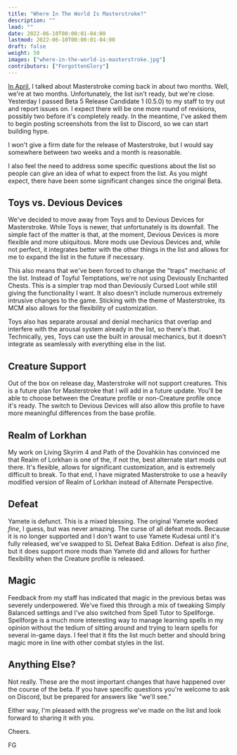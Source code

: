 ```yaml
---
title: "Where In The World Is Masterstroke?"
description: ""
lead: ""
date: 2022-06-10T00:00:01-04:00
lastmod: 2022-06-10T00:00:01-04:00
draft: false
weight: 50
images: ["where-in-the-world-is-masterstroke.jpg"]
contributors: ["ForgottenGlory"]
---
```


[In April](https://www.fgsmodlists.com/blog/looking-to-the-future/), I talked about Masterstroke coming back in about two months. Well, we're at two months. Unfortunately, the list isn't ready, but we're close. Yesterday I passed Beta 5 Release Candidate 1 (0.5.0) to my staff to try out and report issues on. I expect there will be one more round of revisions, possibly two before it's completely ready. In the meantime, I've asked them to begin posting screenshots from the list to Discord, so we can start building hype.

I won't give a firm date for the release of Masterstroke, but I would say somewhere between two weeks and a month is reasonable.

I also feel the need to address some specific questions about the list so people can give an idea of what to expect from the list. As you might expect, there have been some significant changes since the original Beta.

## Toys vs. Devious Devices

We've decided to move away from Toys and to Devious Devices for Masterstroke. While Toys is newer, that unfortunately is its downfall. The simple fact of the matter is that, at the moment, Devious Devices is more flexible and more ubiquitous. More mods use Devious Devices and, while not perfect, it integrates better with the other things in the list and allows for me to expand the list in the future if necessary.

This also means that we've been forced to change the "traps" mechanic of the list. Instead of Toyful Temptations, we're not using Deviously Enchanted Chests. This is a simpler trap mod than Deviously Cursed Loot while still giving the functionality I want. It also doesn't include numerous extremely intrusive changes to the game. Sticking with the theme of Masterstroke, its MCM also allows for the flexibility of customization.

Toys also has separate arousal and denial mechanics that overlap and interfere with the arousal system already in the list, so there's that. Technically, yes, Toys can use the built in arousal mechanics, but it doesn't integrate as seamlessly with everything else in the list.

## Creature Support

Out of the box on release day, Masterstroke will not support creatures. This is a future plan for Masterstroke that I will add in a future update. You'll be able to choose between the Creature profile or non-Creature profile once it's ready. The switch to Devious Devices will also allow this profile to have more meaningful differences from the base profile. 

## Realm of Lorkhan

My work on Living Skyrim 4 and Path of the Dovahkiin has convinced me that Realm of Lorkhan is one of the, if not the, best alternate start mods out there. It's flexible, allows for significant customization, and is extremely difficult to break. To that end, I have migrated Masterstroke to use a heavily modified version of Realm of Lorkhan instead of Alternate Perspective.

## Defeat

Yamete is defunct. This is a mixed blessing. The original Yamete worked *fine*, I guess, but was never amazing. The curse of all defeat mods. Because it is no longer supported and I don't want to use Yamete Kudesai until it's fully released, we've swapped to SL Defeat Baka Edition. Defeat is also *fine*, but it does support more mods than Yamete did and allows for further flexibility when the Creature profile is released. 

## Magic

Feedback from my staff has indicated that magic in the previous betas was severely underpowered. We've fixed this through a mix of tweaking Simply Balanced settings and I've also switched from Spell Tutor to Spellforge. Spellforge is a much more interesting way to manage learning spells in my opinion without the tedium of sitting around and trying to learn spells for several in-game days. I feel that it fits the list much better and should bring magic more in line with other combat styles in the list. 

## Anything Else?

Not really. These are the most important changes that have happened over the course of the beta. If you have specific questions you're welcome to ask on Discord, but be prepared for answers like "we'll see."

Either way, I'm pleased with the progress we've made on the list and look forward to sharing it with you.

Cheers.

FG